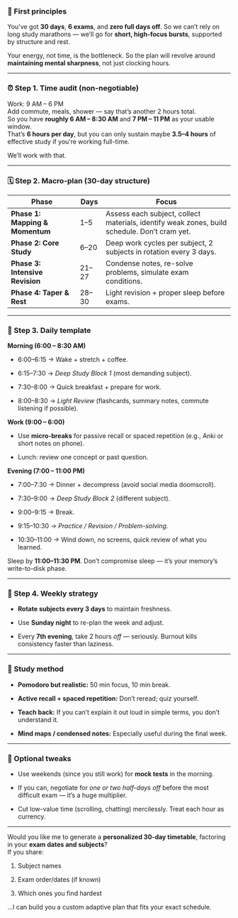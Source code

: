### 🧠 First principles

You’ve got **30 days**, **6 exams**, and **zero full days off**. So we can’t rely on long study marathons — we’ll go for **short, high-focus bursts**, supported by structure and rest.

Your energy, not time, is the bottleneck. So the plan will revolve around **maintaining mental sharpness**, not just clocking hours.

---

### ⏰ Step 1. Time audit (non-negotiable)

Work: 9 AM – 6 PM  
Add commute, meals, shower — say that’s another 2 hours total.  
So you have **roughly 6 AM – 8:30 AM** and **7 PM – 11 PM** as your usable window.  
That’s **6 hours per day**, but you can only sustain maybe **3.5–4 hours** of effective study if you’re working full-time.

We’ll work with that.

---

### 🗓 Step 2. Macro-plan (30-day structure)

|Phase|Days|Focus|
|---|---|---|
|**Phase 1: Mapping & Momentum**|1–5|Assess each subject, collect materials, identify weak zones, build schedule. Don’t cram yet.|
|**Phase 2: Core Study**|6–20|Deep work cycles per subject, 2 subjects in rotation every 3 days.|
|**Phase 3: Intensive Revision**|21–27|Condense notes, re-solve problems, simulate exam conditions.|
|**Phase 4: Taper & Rest**|28–30|Light revision + proper sleep before exams.|

---

### 📆 Step 3. Daily template

**Morning (6:00 – 8:30 AM)**

- 6:00–6:15 → Wake + stretch + coffee.
    
- 6:15–7:30 → _Deep Study Block 1_ (most demanding subject).
    
- 7:30–8:00 → Quick breakfast + prepare for work.
    
- 8:00–8:30 → _Light Review_ (flashcards, summary notes, commute listening if possible).
    

**Work (9:00 – 6:00)**

- Use **micro-breaks** for passive recall or spaced repetition (e.g., Anki or short notes on phone).
    
- Lunch: review one concept or past question.
    

**Evening (7:00 – 11:00 PM)**

- 7:00–7:30 → Dinner + decompress (avoid social media doomscroll).
    
- 7:30–9:00 → _Deep Study Block 2_ (different subject).
    
- 9:00–9:15 → Break.
    
- 9:15–10:30 → _Practice / Revision / Problem-solving_.
    
- 10:30–11:00 → Wind down, no screens, quick review of what you learned.
    

Sleep by **11:00–11:30 PM**. Don’t compromise sleep — it’s your memory’s write-to-disk phase.

---

### 🧩 Step 4. Weekly strategy

- **Rotate subjects every 3 days** to maintain freshness.
    
- Use **Sunday night** to re-plan the week and adjust.
    
- Every **7th evening**, take 2 hours _off_ — seriously. Burnout kills consistency faster than laziness.
    

---

### 🧠 Study method

- **Pomodoro but realistic:** 50 min focus, 10 min break.
    
- **Active recall + spaced repetition:** Don’t reread; quiz yourself.
    
- **Teach back:** If you can’t explain it out loud in simple terms, you don’t understand it.
    
- **Mind maps / condensed notes:** Especially useful during the final week.
    

---

### 🚀 Optional tweaks

- Use weekends (since you still work) for **mock tests** in the morning.
    
- If you can, negotiate for _one or two half-days off_ before the most difficult exam — it’s a huge multiplier.
    
- Cut low-value time (scrolling, chatting) mercilessly. Treat each hour as currency.
    

---

Would you like me to generate a **personalized 30-day timetable**, factoring in your **exam dates and subjects**?  
If you share:

1. Subject names
    
2. Exam order/dates (if known)
    
3. Which ones you find hardest
    

…I can build you a custom adaptive plan that fits your exact schedule.